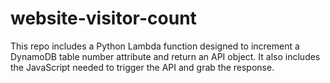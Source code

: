 # website-visitor-count
This repo includes a Python Lambda function designed to increment a DynamoDB table number attribute and return an API object. It also includes the JavaScript needed to trigger the API and grab the response. 
